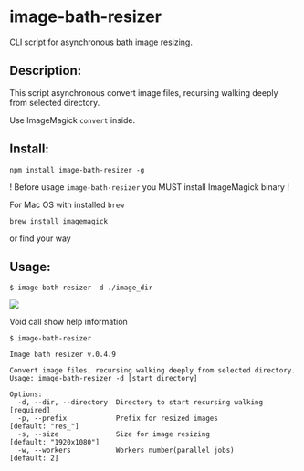 
# image-bath-resizer

CLI script for asynchronous bath image resizing.

## Description:

This script asynchronous convert image files, recursing walking deeply from selected directory.

Use ImageMagick ``convert`` inside.

## Install:

    npm install image-bath-resizer -g

! Before usage ``image-bath-resizer`` you MUST install ImageMagick binary !

For Mac OS with installed ``brew`` 

    brew install imagemagick

or find your way

## Usage:

    $ image-bath-resizer -d ./image_dir

![](http://github.com/Meettya/image-bath-resizer/raw/master/screenshot.png) 

Void call show help information

    $ image-bath-resizer 

    Image bath resizer v.0.4.9

    Convert image files, recursing walking deeply from selected directory.
    Usage: image-bath-resizer -d [start directory]

    Options:
      -d, --dir, --directory  Directory to start recursing walking  [required]
      -p, --prefix            Prefix for resized images             [default: "res_"]
      -s, --size              Size for image resizing               [default: "1920x1080"]
      -w, --workers           Workers number(parallel jobs)         [default: 2]

